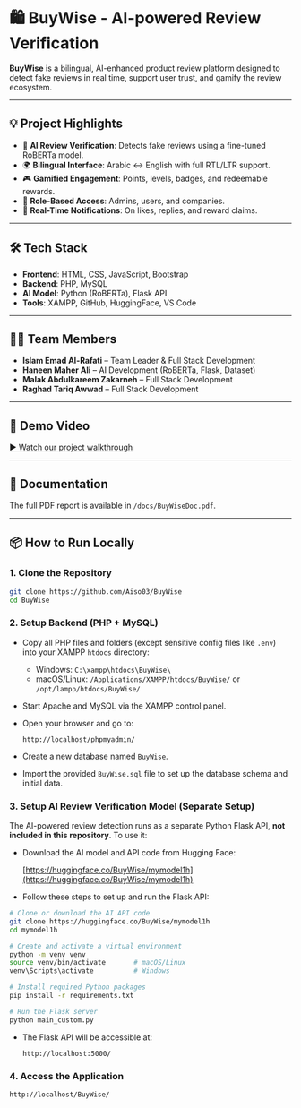 # 🛍️ BuyWise - AI-powered Review Verification

**BuyWise** is a bilingual, AI-enhanced product review platform designed to detect fake reviews in real time, support user trust, and gamify the review ecosystem.

---

## 💡 Project Highlights

* 🧠 **AI Review Verification**: Detects fake reviews using a fine-tuned RoBERTa model.
* 🌍 **Bilingual Interface**: Arabic ↔ English with full RTL/LTR support.
* 🎮 **Gamified Engagement**: Points, levels, badges, and redeemable rewards.
* 🔐 **Role-Based Access**: Admins, users, and companies.
* 📣 **Real-Time Notifications**: On likes, replies, and reward claims.

---

## 🛠️ Tech Stack

* **Frontend**: HTML, CSS, JavaScript, Bootstrap
* **Backend**: PHP, MySQL
* **AI Model**: Python (RoBERTa), Flask API
* **Tools**: XAMPP, GitHub, HuggingFace, VS Code

---

## 👩‍💻 Team Members

* **Islam Emad Al-Rafati** – Team Leader & Full Stack Development
* **Haneen Maher Ali** – AI Development (RoBERTa, Flask, Dataset)
* **Malak Abdulkareem Zakarneh** – Full Stack Development
* **Raghad Tariq Awwad** – Full Stack Development

---

## 🎥 Demo Video

[▶️ Watch our project walkthrough](https://youtu.be/gpzpg5rX28M?si=gawNSMz4ET5khY13)

---

## 📂 Documentation

The full PDF report is available in `/docs/BuyWiseDoc.pdf`.

---

## 📦 How to Run Locally

### 1. Clone the Repository

```bash
git clone https://github.com/Aiso03/BuyWise
cd BuyWise
```

### 2. Setup Backend (PHP + MySQL)

* Copy all PHP files and folders (except sensitive config files like `.env`) into your XAMPP `htdocs` directory:

  * Windows: `C:\xampp\htdocs\BuyWise\`
  * macOS/Linux: `/Applications/XAMPP/htdocs/BuyWise/` or `/opt/lampp/htdocs/BuyWise/`

* Start Apache and MySQL via the XAMPP control panel.

* Open your browser and go to:

  ```
  http://localhost/phpmyadmin/
  ```

* Create a new database named `BuyWise`.

* Import the provided `BuyWise.sql` file to set up the database schema and initial data.

### 3. Setup AI Review Verification Model (Separate Setup)

The AI-powered review detection runs as a separate Python Flask API, **not included in this repository**. To use it:

* Download the AI model and API code from Hugging Face:

  [https://huggingface.co/BuyWise/mymodel1h](https://huggingface.co/BuyWise/mymodel1h)

* Follow these steps to set up and run the Flask API:

```bash
# Clone or download the AI API code
git clone https://huggingface.co/BuyWise/mymodel1h
cd mymodel1h

# Create and activate a virtual environment
python -m venv venv
source venv/bin/activate       # macOS/Linux
venv\Scripts\activate          # Windows

# Install required Python packages
pip install -r requirements.txt

# Run the Flask server
python main_custom.py
```

* The Flask API will be accessible at:

  ```
  http://localhost:5000/
  ```

### 4. Access the Application

  ```
  http://localhost/BuyWise/
  ```
